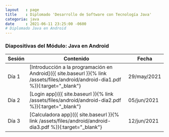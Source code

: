 ```yaml
---
layout   : page
title    : Diplomado 'Desarrollo de Software con Tecnología Java'
categoria: java
date     : 2021-06-11 23:25:00 -0600
# Diplomado Java en Android
---
```


### Diapositivas del Módulo: Java en Android

| Sesión | Contenido | Fecha |
| --- | --- | ---|
| Día 1 | [Introducción a la programación en Android]({{ site.baseurl }}{% link /assets/files/android/android-dia1.pdf %}){:target="_blank"} | 29/may/2021 |
| Día 2 | [Login app]({{ site.baseurl }}{% link /assets/files/android/android-dia2.pdf %}){:target="_blank"} | 05/jun/2021 |
| Día 3 | [Calculadora app]({{ site.baseurl }}{% link /assets/files/android/android-dia3.pdf %}){:target="_blank"} | 12/jun/2021 |